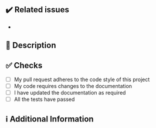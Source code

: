 ## ✔️ Related issues
<!-- If this pull request closes an issue, please mention the issue number below -->

- 

## 📑 Description

<!-- Add a brief description of the pr -->


## ✅ Checks

<!-- Make sure your pr passes the CI checks and do check the following fields as needed - -->

- [ ] My pull request adheres to the code style of this project
- [ ] My code requires changes to the documentation
- [ ] I have updated the documentation as required
- [ ] All the tests have passed

## ℹ Additional Information

<!-- Any additional information like breaking changes, dependencies added, screenshots, comparisons between new and old behavior, etc. -->
